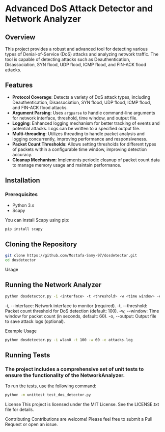 # Advanced DoS Attack Detector and Network Analyzer

## Overview

This project provides a robust and advanced tool for detecting various types of Denial-of-Service (DoS) attacks and analyzing network traffic. The tool is capable of detecting attacks such as Deauthentication, Disassociation, SYN flood, UDP flood, ICMP flood, and FIN-ACK flood attacks.

## Features

- **Protocol Coverage**: Detects a variety of DoS attack types, including Deauthentication, Disassociation, SYN flood, UDP flood, ICMP flood, and FIN-ACK flood attacks.
- **Argument Parsing**: Uses `argparse` to handle command-line arguments for network interface, threshold, time window, and output file.
- **Logging**: Enhanced logging mechanism for better tracking of events and potential attacks. Logs can be written to a specified output file.
- **Multi-threading**: Utilizes threading to handle packet analysis and logging concurrently, improving performance and responsiveness.
- **Packet Count Thresholds**: Allows setting thresholds for different types of packets within a configurable time window, improving detection accuracy.
- **Cleanup Mechanism**: Implements periodic cleanup of packet count data to manage memory usage and maintain performance.

## Installation

### Prerequisites

- Python 3.x
- Scapy

You can install Scapy using pip:

```bash
pip install scapy
```

## Cloning the Repository
```bash
git clone https://github.com/Mostafa-Samy-97/dosdetector.git
cd dosdetector
```


Usage
## Running the Network Analyzer
```bash
python dosdetector.py -i <interface> -t <threshold> -w <time window> -o <output file>
```
-i, --interface: Network interface to monitor (required).
-t, --threshold: Packet count threshold for DoS detection (default: 100).
-w, --window: Time window for packet count (in seconds, default: 60).
-o, --output: Output file to save attack logs (optional).


Example Usage
```bash
python dosdetector.py -i wlan0 -t 100 -w 60 -o attacks.log
```


## Running Tests
### The project includes a comprehensive set of unit tests to ensure the functionality of the NetworkAnalyzer.

To run the tests, use the following command:
```bash
python -m unittest test_dos_detector.py
```

License
This project is licensed under the MIT License. See the LICENSE.txt file for details.

Contributing
Contributions are welcome! Please feel free to submit a Pull Request or open an issue.


